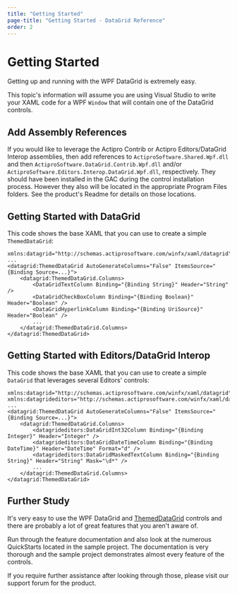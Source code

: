 ```yaml
---
title: "Getting Started"
page-title: "Getting Started - DataGrid Reference"
order: 2
---
```

# Getting Started

Getting up and running with the WPF DataGrid is extremely easy.

This topic's information will assume you are using Visual Studio to write your XAML code for a WPF `Window` that will contain one of the DataGrid controls.

## Add Assembly References

If you would like to leverage the Actipro Contrib or Actipro Editors/DataGrid Interop assemblies, then add references to `ActiproSoftware.Shared.Wpf.dll` and then `ActiproSoftware.DataGrid.Contrib.Wpf.dll` and/or `ActiproSoftware.Editors.Interop.DataGrid.Wpf.dll`, respectively.  They should have been installed in the GAC during the control installation process.  However they also will be located in the appropriate Program Files folders.  See the product's Readme for details on those locations.

## Getting Started with DataGrid

This code shows the base XAML that you can use to create a simple `ThemedDataGrid`:

```xaml
xmlns:datagrid="http://schemas.actiprosoftware.com/winfx/xaml/datagrid"
...
<datagrid:ThemedDataGrid AutoGenerateColumns="False" ItemsSource="{Binding Source=...}">
	<datagrid:ThemedDataGrid.Columns>
		<DataGridTextColumn Binding="{Binding String}" Header="String" />
		<DataGridCheckBoxColumn Binding="{Binding Boolean}" Header="Boolean" />
		<DataGridHyperlinkColumn Binding="{Binding UriSource}" Header="Boolean" />
		...
	</datagrid:ThemedDataGrid.Columns>
</datagrid:ThemedDataGrid>
```

## Getting Started with Editors/DataGrid Interop

This code shows the base XAML that you can use to create a simple `DataGrid` that leverages several Editors' controls:

```xaml
xmlns:datagrid="http://schemas.actiprosoftware.com/winfx/xaml/datagrid"
xmlns:datagrideditors="http://schemas.actiprosoftware.com/winfx/xaml/datagrideditors"
...
<datagrid:ThemedDataGrid AutoGenerateColumns="False" ItemsSource="{Binding Source=...}">
	<datagrid:ThemedDataGrid.Columns>
		<datagrideditors:DataGridInt32Column Binding="{Binding Integer}" Header="Integer" />
		<datagrideditors:DataGridDateTimeColumn Binding="{Binding DateTime}" Header="DateTime" Format="d" />
		<datagrideditors:DataGridMaskedTextColumn Binding="{Binding String}" Header="String" Mask="\d*" />
		...
	</datagrid:ThemedDataGrid.Columns>
</datagrid:ThemedDataGrid>
```

## Further Study

It's very easy to use the WPF DataGrid and [ThemedDataGrid](xref:ActiproSoftware.Windows.Controls.DataGrid.ThemedDataGrid) controls and there are probably a lot of great features that you aren't aware of.

Run through the feature documentation and also look at the numerous QuickStarts located in the sample project.  The documentation is very thorough and the sample project demonstrates almost every feature of the controls.

If you require further assistance after looking through those, please visit our support forum for the product.
